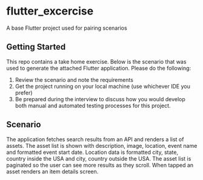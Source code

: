 # flutter_excercise

A base Flutter project used for pairing scenarios

## Getting Started

This repo contains a take home exercise. Below is the scenario that was used to generate the attached Flutter application. Please do the following:
1) Review the scenario and note the requirements
2) Get the project running on your local machine (use whichever IDE you prefer)
3) Be prepared during the interview to discuss how you would develop both manual and automated testing processes for this project.

## Scenario

The application fetches search results from an API and renders a list of assets.
The asset list is shown with description, image, location, event name and formatted event start date.
Location data is formatted city, state, country inside the USA and city, country outside the USA.
The asset list is paginated so the user can see more results as they scroll.
When tapped an asset renders an item details screen.